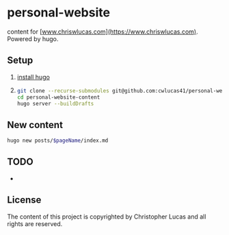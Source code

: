 # personal-website

content for [www.chriswlucas.com](https://www.chriswlucas.com). Powered by hugo.

## Setup
1. [install hugo](https://gohugo.io/installation/)
1.
    ```bash
    git clone --recurse-submodules git@github.com:cwlucas41/personal-website-content.git
    cd personal-website-content
    hugo server --buildDrafts
    ```
    
## New content
```bash
hugo new posts/$pageName/index.md
```

## TODO
* 

## License
The content of this project is copyrighted by Christopher Lucas and all rights are reserved.
